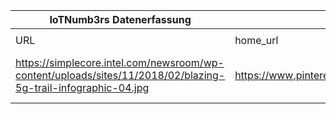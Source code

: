 |IoTNumb3rs Datenerfassung|||||||||||
| ---- | ---- | ---- | ---- | ---- | ---- | ---- | ---- | ---- | ---- | ---- |
||||||||||||
|URL|home_url|filename|device_class|device_count|market_class|market_volume|prognosis_year|publication_year|authorship_class|Dropbox folder|
|https://simplecore.intel.com/newsroom/wp-content/uploads/sites/11/2018/02/blazing-5g-trail-infographic-04.jpg|https://www.pinterest.de/pin/390828073910720548/|file17_blazing-5g-trail-infographic-04.jpg|||invest.|3.26E+11|2025|unknown|company|JinlinHolic/20190109-2100|
